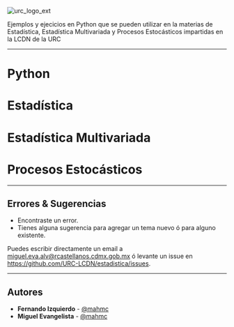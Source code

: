 ![urc_logo_ext](https://github.com/URC-LCDN/calculo_con_python/assets/28746720/776b5280-352f-42af-b356-16b02c5e21fc)

Ejemplos y ejecicios en Python que se pueden utilizar en la materias de Estadística, Estadística Multivariada y Procesos Estocásticos impartidas en la LCDN de la URC
___

# Python

# Estadística

# Estadística Multivariada

# Procesos Estocásticos

___

## Errores & Sugerencias
 * Encontraste un error.
 * Tienes alguna sugerencia para agregar un tema nuevo ó para alguno existente.

Puedes escribir directamente un email a [miguel.eva.alv@rcastellanos.cdmx.gob.mx](mailto:miguel.eva.alv@rcastellanos.cdmx.gob.mx) ó levante un issue en https://github.com/URC-LCDN/estadistica/issues.
___

## Autores

 * **Fernando Izquierdo** - [@mahmc](https://github.com/Fernando-Izquierdo)
 * **Miguel Evangelista** - [@mahmc](https://github.com/mevangelista-alvarado)

